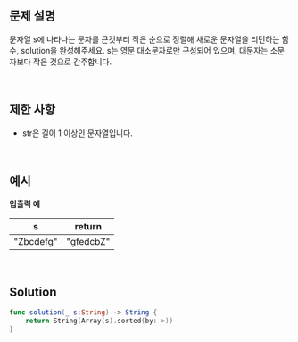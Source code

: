 ## 문제 설명

문자열 s에 나타나는 문자를 큰것부터 작은 순으로 정렬해 새로운 문자열을 리턴하는 함수, solution을 완성해주세요.
s는 영문 대소문자로만 구성되어 있으며, 대문자는 소문자보다 작은 것으로 간주합니다.

</br>

## 제한 사항

- str은 길이 1 이상인 문자열입니다.

</br>

## 예시

**입출력 예**

|     s     |  return   |
| :-------: | :-------: |
| "Zbcdefg" | "gfedcbZ" |

</br>

## Solution

```swift
func solution(_ s:String) -> String {
    return String(Array(s).sorted(by: >))
}
```

